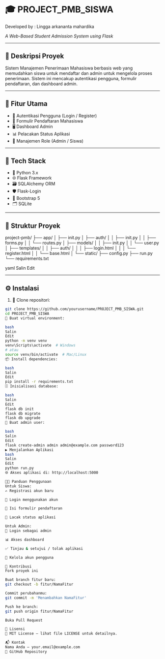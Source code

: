 # 🎓 PROJECT_PMB_SISWA  

Developed by : Lingga arkananta mahardika

*A Web-Based Student Admission System using Flask*

---

## 📝 Deskripsi Proyek

Sistem Manajemen Penerimaan Mahasiswa berbasis web yang memudahkan siswa untuk mendaftar dan admin untuk mengelola proses penerimaan. Sistem ini mencakup autentikasi pengguna, formulir pendaftaran, dan dashboard admin.

---

## 🚀 Fitur Utama

- 🔐 Autentikasi Pengguna (Login / Register)  
- 🧾 Formulir Pendaftaran Mahasiswa  
- 🖥️ Dashboard Admin  
- 📊 Pelacakan Status Aplikasi  
- 👥 Manajemen Role (Admin / Siswa)

---

## 🧰 Tech Stack

- 🐍 Python 3.x  
- 🌐 Flask Framework  
- 🗃️ SQLAlchemy ORM  
- 🛡️ Flask-Login  
- 🎨 Bootstrap 5  
- 🗂️ SQLite

---

## 📁 Struktur Proyek

project-pmb/
├── app/
│ ├── init.py
│ ├── auth/
│ │ ├── init.py
│ │ ├── forms.py
│ │ └── routes.py
│ ├── models/
│ │ ├── init.py
│ │ └── user.py
│ ├── templates/
│ │ ├── auth/
│ │ │ ├── login.html
│ │ │ └── register.html
│ │ └── base.html
│ └── static/
├── config.py
├── run.py
└── requirements.txt

yaml
Salin
Edit

---

## ⚙️ Instalasi

1. 🔽 Clone repositori:
```bash
git clone https://github.com/yourusername/PROJECT_PMB_SISWA.git
cd PROJECT_PMB_SISWA
🧪 Buat virtual environment:

bash
Salin
Edit
python -m venv venv
venv\Scripts\activate  # Windows
# atau
source venv/bin/activate  # Mac/Linux
📦 Install dependencies:

bash
Salin
Edit
pip install -r requirements.txt
🗄️ Inisialisasi database:

bash
Salin
Edit
flask db init
flask db migrate
flask db upgrade
👑 Buat admin user:

bash
Salin
Edit
flask create-admin admin admin@example.com password123
▶️ Menjalankan Aplikasi
bash
Salin
Edit
python run.py
🌐 Akses aplikasi di: http://localhost:5000

👨‍🎓 Panduan Penggunaan
Untuk Siswa:
✍️ Registrasi akun baru

🔐 Login menggunakan akun

📄 Isi formulir pendaftaran

📍 Lacak status aplikasi

Untuk Admin:
🔐 Login sebagai admin

📊 Akses dashboard

✅ Tinjau & setujui / tolak aplikasi

👥 Kelola akun pengguna

🤝 Kontribusi
Fork proyek ini

Buat branch fitur baru:
git checkout -b fitur/NamaFitur

Commit perubahanmu:
git commit -m 'Menambahkan NamaFitur'

Push ke branch:
git push origin fitur/NamaFitur

Buka Pull Request

📄 Lisensi
📜 MIT License – lihat file LICENSE untuk detailnya.

📬 Kontak
Nama Anda – your.email@example.com
🔗 GitHub Repository
